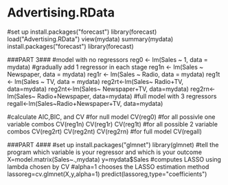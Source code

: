 # Advertising.RData
#set up
install.packages("forecast")
library(forecast)
load("Advertising.RData")
view(mydata)
summary(mydata)
install.packages("forecast")
library(forecast)

###PART 3###
#model with no regressors 
reg0 <- lm(Sales ~ 1, data = mydata)
#gradually add 1 regressor in each stage
reg1n <- lm(Sales ~ Newspaper, data = mydata)
reg1r <- lm(Sales ~ Radio, data = mydata)
reg1t <- lm(Sales ~ TV, data = mydata)
reg2rt<-lm(Sales~ Radio+TV, data=mydata)
reg2nt<-lm(Sales~ Newspaper+TV, data=mydata)
reg2rn<-lm(Sales~ Radio+Newspaper, data=mydata)
#full model with 3 regressors
regall<-lm(Sales~Radio+Newspaper+TV, data=mydata)

#calculate AIC,BIC, and CV
#for null model
CV(reg0)
#for all possivle one variable combos
CV(reg1n)
CV(reg1r)
CV(reg1t)
#for all possible 2 variable combos
CV(reg2rt)
CV(reg2nt)
CV(reg2rn)
#for full model
CV(regall)

###PART 4###
#set up
install.packages("glmnet")
library(glmnet)
#tell the program which variable is your regressor and which is your outcome
X=model.matrix(Sales~.,mydata)
y=mydata$Sales
#computes LASSO using lambda chosen by CV
#alpha=1 chooses the LASSO estimation method
lassoreg=cv.glmnet(X,y,alpha=1)
predict(lassoreg,type="coefficients")
